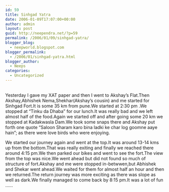```yaml
---
id: 59
title: Sinhgad Yatra
date: 2006-01-09T17:07:00+00:00
author: admin
layout: post
guid: http://neependra.net/?p=59
permalink: /2006/01/09/sinhgad-yatra/
blogger_blog:
  - neepworld.blogspot.com
blogger_permalink:
  - /2006/01/sinhgad-yatra.html
blogger_author:
  - Neeps
categories:
  - Uncategorized
---
```

<a onblur="try {parent.deselectBloggerImageGracefully();} catch(e) {}" href="http://photos1.blogger.com/blogger/4809/1920/1600/Image%28561%29.jpg"><img style="margin: 0pt 10px 10px 0pt; float: left; cursor: pointer;" src="http://photos1.blogger.com/blogger/4809/1920/320/Image%28561%29.jpg" alt="" border="0" /></a>  
Yesterday I gave my XAT paper and then I went to Akshay&#8217;s Flat.Then Akshay,Abhishek Nema,Shekhar(Akshay&#8217;s cousin) and me started for Sinhgad Fort.It is some 35 km from pune.We started at 2:30 pm .We stopped at &#8220;Tinku da Dhaba&#8221; for our lunch.It was really bad and we left almost half of the food.Again we started off and after going some 20 km we stopped at Kadakwasla Dam.We took some snaps there and Akshay put forth one quote &#8220;Saloon Sharam karo bina ladki ke char log goomne aaye hain&#8221;; as there were love birds who were enjoying.

We started our journey again and went at the top.It was around 13-14 kms up from the bottom.That was really exiting and finally we reached there around 4:15 pm.We then parked our bikes and went to see the fort.The view from the top was nice.We went ahead but did not found so much of structure of fort.Akshay and me were stopped in-betwwen,but Abhishek and Shekar went ahead.We waited for them for almost half an hour and then we returned.The return journey was more exciting as there was slope as well as dark.We finally managed to come back by 8:15 pm.It was a lot of fun &#8230;&#8230;
